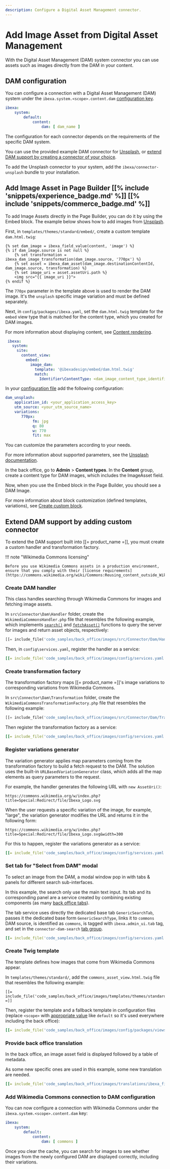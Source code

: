 ```yaml
---
description: Configure a Digital Asset Management connector.
---
```


# Add Image Asset from Digital Asset Management

With the Digital Asset Management (DAM) system connector you can use assets such as images directly from the DAM in your content.

## DAM configuration

You can configure a connection with a Digital Asset Management (DAM) system under the `ibexa.system.<scope>.content.dam` [configuration key](configuration.md#configuration-files).

``` yaml
ibexa:
    system:
        default:
            content:
                dam: [ dam_name ]
```

The configuration for each connector depends on the requirements of the specific DAM system.

You can use the provided example DAM connector for [Unsplash](https://unsplash.com/), or [extend DAM support by creating a connector of your choice](#extend-dam-support-by-adding-custom-connector).

To add the Unsplash connector to your system, add the `ibexa/connector-unsplash` bundle to your installation.

## Add Image Asset in Page Builder [[% include 'snippets/experience_badge.md' %]] [[% include 'snippets/commerce_badge.md' %]]

To add Image Assets directly in the Page Builder, you can do it by using the Embed block.
The example below shows how to add images from [Unsplash](https://unsplash.com/).

First, in `templates/themes/standard/embed/`, create a custom template `dam.html.twig`:

``` html+twig
{% set dam_image = ibexa_field_value(content, 'image') %}
{% if dam_image.source is not null %}
    {% set transformation = ibexa_dam_image_transformation(dam_image.source, '770px') %}
    {% set asset = ibexa_dam_asset(dam_image.destinationContentId, dam_image.source, transformation) %}
    {% set image_uri = asset.assetUri.path %}
    <img src="{{ image_uri }}">
{% endif %}
```

The `770px` parameter in the template above is used to render the DAM image. It's the `unsplash` specific image variation and must be defined separately.

Next, in `config/packages/ibexa.yaml`, set the `dam.html.twig` template for the `embed` view type that is matched for the content type, which you created for DAM images.

For more information about displaying content, see [Content rendering](render_content.md).

``` yaml
 ibexa:
   system:
     site:
       content_view:
         embed:
           image_dam:
             template: '@ibexadesign/embed/dam.html.twig'
             match:
               Identifier\ContentType: <dam_image_content_type_identifier>
```

In your [configuration file](configuration.md#configuration-files) add the following configuration:

``` yaml
dam_unsplash:
    application_id: <your_application_access_key>
    utm_source: <your_utm_source_name> 
    variations:
       770px:
            fm: jpg
            q: 80
            w: 770
            fit: max
```

You can customize the parameters according to your needs.

For more information about supported parameters, see the [Unsplash documentation](https://unsplash.com/documentation#dynamically-resizable-images).

In the back office, go to **Admin** > **Content types**.
In the **Content** group, create a content type for DAM images, which includes the ImageAsset field.

Now, when you use the Embed block in the Page Builder, you should see a DAM Image.

For more information about block customization (defined templates, variations), see [Create custom block](4_create_a_custom_block.md).

## Extend DAM support by adding custom connector

To extend the DAM support built into [[= product_name =]], you must create a custom handler and transformation factory.

!!! note "Wikimedia Commons licensing"

    Before you use Wikimedia Commons assets in a production environment, ensure that you comply with their [license requirements](https://commons.wikimedia.org/wiki/Commons:Reusing_content_outside_Wikimedia#How_to_comply_with_a_file's_license_requirements).

###  Create DAM handler

This class handles searching through Wikimedia Commons for images and fetching image assets.

In `src\Connector\Dam\Handler` folder, create the `WikimediaCommonsHandler.php` file that resembles the following example,
which implements [`search()`](/api/php_api/php_api_reference/classes/Ibexa-Contracts-Connector-Dam-Handler-Handler.html#method_search) and [`fetchAsset()`](/api/php_api/php_api_reference/classes/Ibexa-Contracts-Connector-Dam-Handler-Handler.html#method_fetchAsset)
functions to query the server for images and return asset objects, respectively:

```php
[[= include_file('code_samples/back_office/images/src/Connector/Dam/Handler/WikimediaCommonsHandler.php') =]]
```

Then, in `config\services.yaml`, register the handler as a service:

```yaml
[[= include_file('code_samples/back_office/images/config/services.yaml', 9, 12) =]]
```

### Create transformation factory

The transformation factory maps [[= product_name =]]'s image variations to corresponding variations from Wikimedia Commons.

In `src\Connector\Dam\Transformation` folder, create the `WikimediaCommonsTransformationFactory.php` file that resembles the following example:

```php
[[= include_file('code_samples/back_office/images/src/Connector/Dam/Transformation/WikimediaCommonsTransformationFactory.php') =]]
```

Then register the transformation factory as a service:

```yaml
[[= include_file('code_samples/back_office/images/config/services.yaml', 13, 16) =]]
```

### Register variations generator

The variation generator applies map parameters coming from the transformation factory to build a fetch request to the DAM.
The solution uses the built-in `URLBasedVariationGenerator` class, which adds all the map elements as query parameters to the request.

For example, the handler generates the following URL with `new AssetUri()`:

`https://commons.wikimedia.org/w/index.php?title=Special:Redirect/file/Ibexa_Logo.svg`

When the user requests a specific variation of the image, for example, "large", the variation generator modifies the URL and returns it in the following form:

`https://commons.wikimedia.org/w/index.php?title=Special:Redirect/file/Ibexa_Logo.svg&width=300`

For this to happen, register the variations generator as a service:

```yaml
[[= include_file('code_samples/back_office/images/config/services.yaml', 17, 21) =]]
```

### Set tab for "Select from DAM" modal

To select an image from the DAM, a modal window pop in with tabs & panels for different search sub-interfaces.

In this example, the search only use the main text input.
Its tab and its corresponding panel are a service created by combining existing components (as many [back office tabs](back_office_tabs.md)).

The tab service uses directly the dedicated base tab `GenericSearchTab`,
passes it the dedicated base form `GenericSearchType`,
links it to `commons` DAM source,
is identified as `commons`,
is tagged with `ibexa.admin_ui.tab` tag,
and set in the `connector-dam-search` [tab group](back_office_tabs.md#tab-groups).

```yaml
[[= include_file('code_samples/back_office/images/config/services.yaml', 22, 33) =]]
```

### Create Twig template

The template defines how images that come from Wikimedia Commons appear.

In `templates/themes/standard/`, add the `commons_asset_view.html.twig` file that resembles the following example:

```html+twig
[[= include_file('code_samples/back_office/images/templates/themes/standard/commons_asset_view.html.twig') =]]
```

Then, register the template and a fallback template in configuration files
(replace `<scope>` with [appropriate value](siteaccess_aware_configuration.md) like `default` so it's used everywhere including the back office):

```yaml
[[= include_file('code_samples/back_office/images/config/packages/views.yaml') =]]
```

### Provide back office translation

In the back office, an image asset field is displayed followed by a table of metadata.

As some new specific ones are used in this example, some new translation are needed.

```yaml
[[= include_file('code_samples/back_office/images/translations/ibexa_fieldtypes_preview.en.yaml') =]]
```

### Add Wikimedia Commons connection to DAM configuration

You can now configure a connection with Wikimedia Commons under the `ibexa.system.<scope>.content.dam` key:

```yaml
ibexa:
    system:
        default:
            content:
                dam: [ commons ]
```

Once you clear the cache, you can search for images to see whether images from the newly configured DAM are displayed correctly, including their variations.
